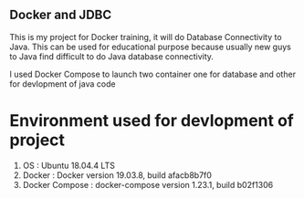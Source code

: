 ## Docker and JDBC

This is my project for Docker training, it will do Database Connectivity to Java. This can be used for educational purpose because usually new guys to Java find difficult to do Java database connectivity.

I used Docker Compose to launch two container one for database and other for devlopment of java code

# Environment used for devlopment of project
1. OS : Ubuntu 18.04.4 LTS
2. Docker : Docker version 19.03.8, build afacb8b7f0
3. Docker Compose : docker-compose version 1.23.1, build b02f1306

